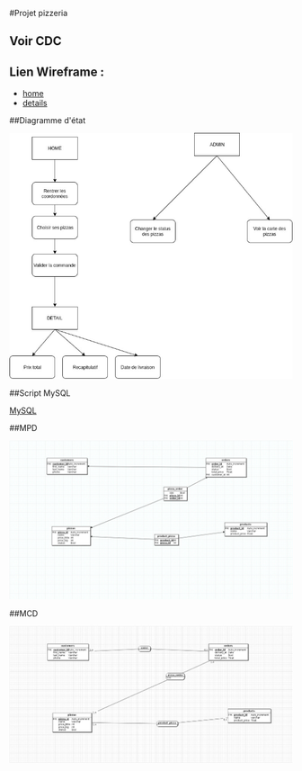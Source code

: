 #Projet pizzeria

## Voir CDC

## Lien Wireframe :

- [home](http://framebox.org/ADMgr)
- [details](http://framebox.org/ADMGd)


##Diagramme d'état

![diagramme](concept/Pizzeria.jpg)

##Script MySQL

[MySQL](concept/Pizzeria.sql)

##MPD

![MPD](concept/pizzeriampd.jpg)

##MCD

![MCD](concept/pizzeriamcd.jpg)
